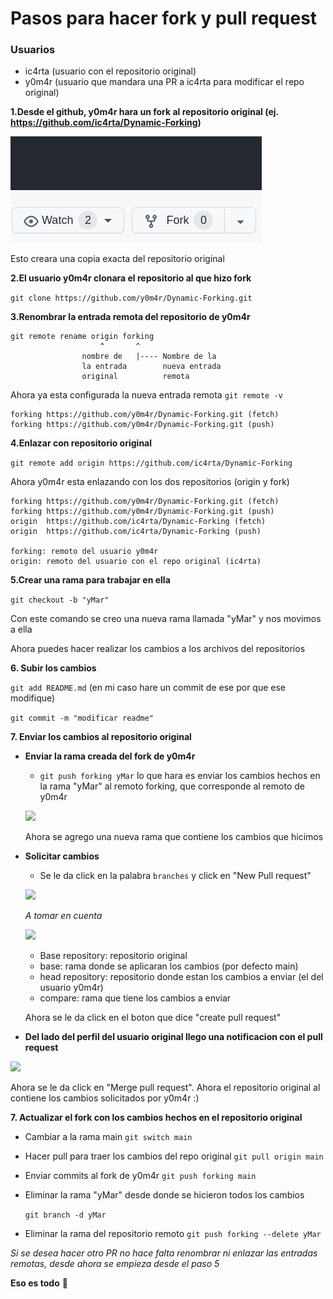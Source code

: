 # Pasos para hacer fork y pull request

### Usuarios

- ic4rta (usuario con el repositorio original)
- y0m4r (usuario que mandara una PR a ic4rta para modificar el repo original)

**1.Desde el github, y0m4r hara un fork al repositorio original (ej. <https://github.com/ic4rta/Dynamic-Forking>)**

![](assets/fork.png)

Esto creara una copia exacta del repositorio original

**2.El usuario y0m4r clonara el repositorio al que hizo fork**

```git clone https://github.com/y0m4r/Dynamic-Forking.git```

**3.Renombrar la entrada remota del repositorio de y0m4r**

```
git remote rename origin forking
                    ^       ^
                nombre de   |---- Nombre de la 
                la entrada        nueva entrada
                original          remota
```

Ahora ya esta configurada la nueva entrada remota
```git remote -v```

```
forking	https://github.com/y0m4r/Dynamic-Forking.git (fetch)
forking	https://github.com/y0m4r/Dynamic-Forking.git (push)
```

**4.Enlazar con repositorio original**

```git remote add origin https://github.com/ic4rta/Dynamic-Forking```

Ahora y0m4r esta enlazando con los dos repositorios (origin y fork)

```
forking	https://github.com/y0m4r/Dynamic-Forking.git (fetch)
forking	https://github.com/y0m4r/Dynamic-Forking.git (push)
origin	https://github.com/ic4rta/Dynamic-Forking (fetch)
origin	https://github.com/ic4rta/Dynamic-Forking (push)

forking: remoto del usuario y0m4r
origin: remoto del usuario con el repo original (ic4rta)
```

**5.Crear una rama para trabajar en ella** 

```git checkout -b "yMar"```

Con este comando se creo una nueva rama llamada "yMar" y nos movimos a ella

Ahora puedes hacer realizar los cambios a los archivos del repositorios

**6. Subir los cambios**

```git add README.md``` 
(en mi caso hare un commit de ese por que ese modifique)

```git commit -m "modificar readme"```

**7. Enviar los cambios al repositorio original**

- **Enviar la rama creada del fork de y0m4r**
    - ```git push forking yMar``` 
    lo que hara es enviar los cambios hechos en la rama "yMar" al remoto forking, que corresponde al remoto de y0m4r

    ![](assets/remoto.png)
    
    Ahora se agrego una nueva rama que contiene los cambios que hicimos


- **Solicitar cambios**
    - Se le da click en la palabra ```branches```
    y click en "New Pull request"

    ![](assets/pull.png)

    *A tomar en cuenta*

    ![](assets/destino.png)

    - Base repository: repositorio original
    - base: rama donde se aplicaran los cambios (por defecto main)
    - head repository: repositorio donde estan los cambios a enviar (el del usuario y0m4r)
    - compare: rama que tiene los cambios a enviar

    Ahora se le da click en el boton que dice "create pull request"


- **Del lado del perfil del usuario original llego una notificacion con el pull request**

![](assets/pullreq.png)

Ahora se le da click en "Merge pull request".
Ahora el repositorio original al contiene los cambios solicitados por y0m4r :)

**7. Actualizar el fork con los cambios hechos en el repositorio original**

- Cambiar a la rama main
    ```git switch main```

- Hacer pull para traer los cambios del repo original
    ```git pull origin main```

- Enviar commits al fork de y0m4r 
    ```git push forking main```

- Eliminar la rama "yMar" desde donde se hicieron todos los cambios

    ```git branch -d yMar```

- Eliminar la rama del repositorio remoto
    ```git push forking --delete yMar```


*Si se desea hacer otro PR no hace falta renombrar ni enlazar las entradas remotas, desde ahora se empieza desde el paso 5*

**Eso es todo** :monkey:
